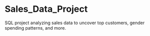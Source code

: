 # Sales_Data_Project
SQL project analyzing sales data to uncover top customers, gender spending patterns, and more.
